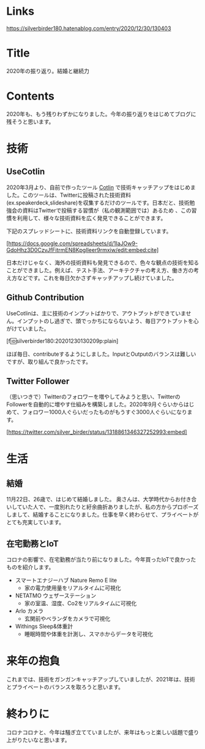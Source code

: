 # Links
https://silverbirder180.hatenablog.com/entry/2020/12/30/130403

# Title
2020年の振り返り。結婚と継続力

# Contents
2020年も、もう残りわずかになりました。今年の振り返りをはじめてブログに残そうと思います。

# 技術
## UseCotlin

2020年3月より、自前で作ったツール [Cotlin](https://github.com/Silver-birder/Cotlin) で技術キャッチアップをはじめました。このツールは、Twitterに投稿された技術資料(ex.speakerdeck,slideshare)を収集するだけのツールです。日本だと、技術勉強会の資料はTwitterで投稿する習慣が（私の観測範囲では）あるため
、この習慣を利用して、様々な技術資料を広く発見できることができます。

下記のスプレッドシートに、技術資料リンクを自動登録しています。

[https://docs.google.com/spreadsheets/d/1IaJOw9-GdoHhz3D0CzvJfFitrmEN8KpgIleer9rmxiw/edit:embed:cite]

日本だけじゃなく、海外の技術資料も発見できるので、色々な観点の技術を知ることができました。例えば、テスト手法、アーキテクチャの考え方、働き方の考え方などです。これを毎日欠かさずキャッチアップし続けていました。

## Github Contribution

UseCotlinは、主に技術のインプットばかりで、アウトプットができていません。インプットのし過ぎで、頭でっかちにならないよう、毎日アウトプットを心がけていました。

[f:id:silverbirder180:20201230130209p:plain]

ほぼ毎日、contributeするようにしました。InputとOutputのバランスは難しいですが、取り組んで良かったです。

## Twitter Follower

（思いつきで）Twitterのフォロワーを増やしてみようと思い、TwitterのFollowerを自動的に増やす仕組みを構築しました。2020年9月ぐらいからはじめて、フォロワー1000人ぐらいだったものがもうすぐ3000人ぐらいになります。

[https://twitter.com/silver_birder/status/1318861346327252993:embed]

# 生活
## 結婚

11月22日、26歳で、はじめて結婚しました。
奥さんは、大学時代からお付き合いしていた人で、一度別れたりと紆余曲折ありましたが、私の方からプロポーズしまして、結婚することになりました。仕事を早く終わらせて、プライベートがとても充実しています。

## 在宅勤務とIoT

コロナの影響で、在宅勤務が当たり前になりました。今年買ったIoTで良かったものを紹介します。

* スマートエナジーハブ Nature Remo E lite
  * 家の電力使用量をリアルタイムに可視化
* NETATMO ウェザーステーション
  * 家の室温、湿度、Co2をリアルタイムに可視化
* Arlo カメラ
  * 玄関前やベランダをカメラで可視化
* Withings Sleep&体重計
  * 睡眠時間や体重を計測し、スマホからデータを可視化

# 来年の抱負
これまでは、技術をガンガンキャッチアップしていましたが、2021年は、技術とプライベートのバランスを取ろうと思います。

# 終わりに
コロナコロナと、今年は騒ぎ立てていましたが、来年はもっと楽しい話題で盛り上がりたいなと思います。
